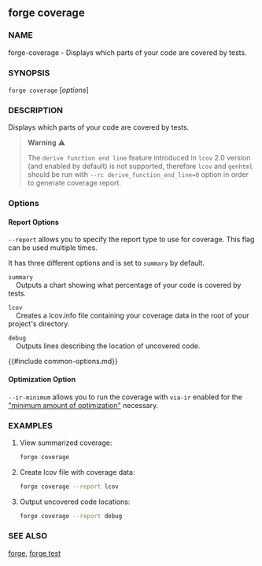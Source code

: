 ## forge coverage

### NAME

forge-coverage - Displays which parts of your code are covered by tests.

### SYNOPSIS

`forge coverage` [*options*]

### DESCRIPTION

Displays which parts of your code are covered by tests.

> **Warning** ⚠️  
> 
> The `derive function end line` feature introduced in `lcov` 2.0 version (and enabled by default) is not supported, therefore `lcov` and `genhtml` should be run with `--rc derive_function_end_line=0` option in order to generate coverage report. 

### Options

#### Report Options

`--report` allows you to specify the report type to use for coverage. This flag can be used multiple times.

It has three different options and is set to `summary` by default.

`summary`  
&nbsp;&nbsp;&nbsp;&nbsp;Outputs a chart showing what percentage of your code is covered by tests.

`lcov`  
&nbsp;&nbsp;&nbsp;&nbsp;Creates a lcov.info file containing your coverage data in the root of your project's directory.

`debug`  
&nbsp;&nbsp;&nbsp;&nbsp;Outputs lines describing the location of uncovered code.

{{#include common-options.md}}

#### Optimization Option

`--ir-minimum` allows you to run the coverage with `via-ir` enabled for the ["minimum amount of optimization"](https://github.com/ethereum/solidity/issues/12533#issuecomment-1013073350) necessary.

### EXAMPLES

1. View summarized coverage:

   ```sh
   forge coverage
   ```

2. Create lcov file with coverage data:

   ```sh
   forge coverage --report lcov
   ```

3. Output uncovered code locations:
   ```sh
   forge coverage --report debug
   ```

### SEE ALSO

[forge](./forge.md), [forge test](./forge-test.md)
